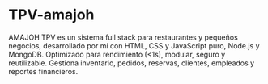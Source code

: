 # TPV-amajoh
AMAJOH TPV es un sistema full stack para restaurantes y pequeños negocios, desarrollado por mí con HTML, CSS y JavaScript puro, Node.js y MongoDB. Optimizado para rendimiento (&lt;1s), modular, seguro y reutilizable. Gestiona inventario, pedidos, reservas, clientes, empleados y reportes financieros.
